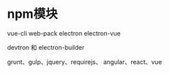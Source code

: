 # npm模块

vue-cli
web-pack
electron
electron-vue 

devtron 和 electron-builder 

grunt、gulp、jquery、requirejs、
angular、react、vue